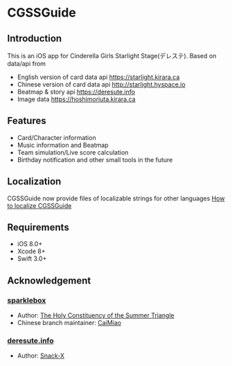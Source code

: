 # CGSSGuide

## Introduction
This is an iOS app for Cinderella Girls Starlight Stage(デレステ). Based on data/api from   
* English version of card data api <https://starlight.kirara.ca>
* Chinese version of card data api <http://starlight.hyspace.io>
* Beatmap & story api <https://deresute.info>
* Image data <https://hoshimoriuta.kirara.ca>

## Features
* Card/Character information
* Music information and Beatmap
* Team simulation/Live score calculation
* Birthday notification and other small tools in the future

## Localization
CGSSGuide now provide files of localizable strings for other languages
[How to localize CGSSGuide](https://github.com/superk589/CGSSGuide/wiki)

## Requirements
* iOS 8.0+
* Xcode 8+
* Swift 3.0+

## Acknowledgement
### [sparklebox](https://github.com/summertriangle-dev/sparklebox) 
* Author: [The Holy Constituency of the Summer Triangle](https://github.com/summertriangle-dev) 
* Chinese branch maintainer: [CaiMiao](https://github.com/CaiMiao)  

### [deresute.info](https://deresute.info) 
* Author: [Snack-X](https://github.com/Snack-X)
